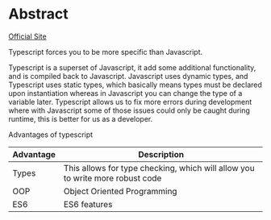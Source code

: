 # Abstract
[Official Site](https://www.typescriptlang.org/)

Typescript forces you to be more specific than Javascript.

Typescript is a superset of Javascript, it add some additional functionality, and is compiled back to Javascript. Javascript uses dynamic types, and Typescript uses static types, which basically means types must be declared upon instantiation whereas in Javascript you can change the type of a variable later. Typescript allows us to fix more errors during development where with Javascript some of those issues could only be caught during runtime, this is better for us as a developer.

Advantages of typescript

| Advantage | Description |
|---|---|
| Types | This allows for type checking, which will allow you to write more robust code|
| OOP | Object Oriented Programming |
| ES6 | ES6 features |



